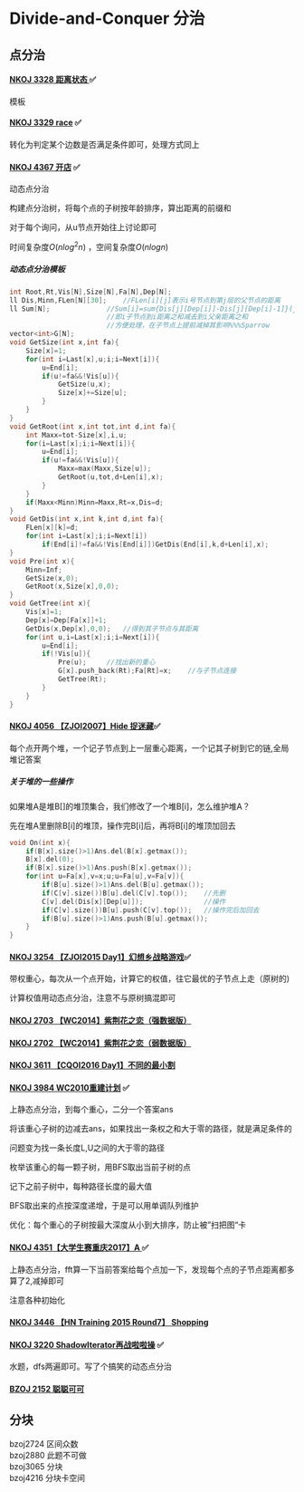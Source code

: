 # Divide-and-Conquer 分治

## 点分治  

#### [NKOJ 3328 距离状态 ](http://oi.nks.edu.cn/zh/Problem/Details?id=3328) :white_check_mark:

模板

#### [NKOJ 3329 race](http://oi.nks.edu.cn/zh/Problem/Details?id=3329) :white_check_mark:

转化为判定某个边数是否满足条件即可，处理方式同上  

#### [NKOJ 4367 开店](http://oi.nks.edu.cn/zh/Problem/Details?id=4367) :white_check_mark:

动态点分治

构建点分治树，将每个点的子树按年龄排序，算出距离的前缀和

对于每个询问，从u节点开始往上讨论即可

时间复杂度$O(nlog^2n)$ ，空间复杂度$O(nlogn)$  

##### 动态点分治模板

```c++
int Root,Rt,Vis[N],Size[N],Fa[N],Dep[N];
ll Dis,Minn,FLen[N][30];	//FLen[i][j]表示i号节点到第j层的父节点的距离
ll Sum[N];				//Sum[i]=sum{Dis[j][Dep[i]]-Dis[j][Dep[i]-1]}(j为i子节点)
						//即i子节点到i距离之和减去到i父亲距离之和
						//方便处理，在子节点上提前减掉其影响%%%Sparrow
vector<int>G[N];
void GetSize(int x,int fa){
	Size[x]=1;
	for(int i=Last[x],u;i;i=Next[i]){
		u=End[i];
		if(u!=fa&&!Vis[u]){
			GetSize(u,x);
			Size[x]+=Size[u];
		}
	}
}
void GetRoot(int x,int tot,int d,int fa){
	int Maxx=tot-Size[x],i,u;
	for(i=Last[x];i;i=Next[i]){
		u=End[i];
		if(u!=fa&&!Vis[u]){
			Maxx=max(Maxx,Size[u]);
			GetRoot(u,tot,d+Len[i],x);
		}
	}
	if(Maxx<Minn)Minn=Maxx,Rt=x,Dis=d;
}
void GetDis(int x,int k,int d,int fa){
	FLen[x][k]=d;
	for(int i=Last[x];i;i=Next[i])
		if(End[i]!=fa&&!Vis[End[i]])GetDis(End[i],k,d+Len[i],x);
}
void Pre(int x){
	Minn=Inf;
	GetSize(x,0);
	GetRoot(x,Size[x],0,0);
}
void GetTree(int x){
	Vis[x]=1;
	Dep[x]=Dep[Fa[x]]+1;
	GetDis(x,Dep[x],0,0);	//得到其子节点与其距离
	for(int u,i=Last[x];i;i=Next[i]){
		u=End[i];
		if(!Vis[u]){
			Pre(u);		//找出新的重心
			G[x].push_back(Rt);Fa[Rt]=x;	//与子节点连接
			GetTree(Rt);
		}
	}
}
```

#### [NKOJ 4056 【ZJOI2007】Hide 捉迷藏](http://42.247.7.121/zh/Problem/Details/4065):white_check_mark:

每个点开两个堆，一个记子节点到上一层重心距离，一个记其子树到它的链,全局堆记答案

##### 关于堆的一些操作

如果堆A是堆B[]的堆顶集合，我们修改了一个堆B[i]，怎么维护堆A？

先在堆A里删除B[i]的堆顶，操作完B[i]后，再将B[i]的堆顶加回去

```c++
void On(int x){
	if(B[x].size()>1)Ans.del(B[x].getmax());
	B[x].del(0);
	if(B[x].size()>1)Ans.push(B[x].getmax());
	for(int u=Fa[x],v=x;u;u=Fa[u],v=Fa[v]){
		if(B[u].size()>1)Ans.del(B[u].getmax());
		if(C[v].size())B[u].del(C[v].top());	//先删
		C[v].del(Dis[x][Dep[u]]);				//操作
		if(C[v].size())B[u].push(C[v].top());	//操作完后加回去
		if(B[u].size()>1)Ans.push(B[u].getmax());
	}
}
```



#### [NKOJ 3254 【ZJOI2015 Day1】幻想乡战略游戏](http://oi.nks.edu.cn/zh/Problem/Details/3254):white_check_mark:

带权重心，每次从一个点开始，计算它的权值，往它最优的子节点上走（原树的)

计算权值用动态点分治，注意不与原树搞混即可

#### [NKOJ 2703 【WC2014】紫荆花之恋（强数据版）](http://oi.nks.edu.cn/zh/Problem/Details/2703)

#### [NKOJ 2702 【WC2014】紫荆花之恋（弱数据版）](http://oi.nks.edu.cn/zh/Problem/Details/2702)

#### [NKOJ 3611 【CQOI2016 Day1】不同的最小割 ](http://oi.nks.edu.cn/zh/Problem/Details/3611)

#### [NKOJ 3984 WC2010重建计划](http://oi.nks.edu.cn/zh/Problem/Details/3984) :white_check_mark:

上静态点分治，到每个重心，二分一个答案ans

将该重心子树的边减去ans，如果找出一条权之和大于零的路径，就是满足条件的

问题变为找一条长度L,U之间的大于零的路径

枚举该重心的每一颗子树，用BFS取出当前子树的点

记下之前子树中，每种路径长度的最大值

BFS取出来的点按深度递增，于是可以用单调队列维护

优化：每个重心的子树按最大深度从小到大排序，防止被”扫把图“卡

#### [NKOJ 4351【大学生赛重庆2017】A ](http://oi.nks.edu.cn/zh/Problem/Details?id=4351):white_check_mark:

上静态点分治，fft算一下当前答案给每个点加一下，发现每个点的子节点距离都多算了2,减掉即可

注意各种初始化

#### [NKOJ 3446 【HN Training 2015 Round7】 Shopping](http://oi.nks.edu.cn/zh/Problem/Details?id=3446)

#### [NKOJ 3220 ShadowIterator再战啦啦操](http://oi.nks.edu.cn/zh/Problem/Details?id=3220) :white_check_mark:

水题，dfs两遍即可。写了个搞笑的动态点分治

#### [BZOJ 2152 聪聪可可](http://www.lydsy.com/JudgeOnline/problem.php?id=2152)



## 分块  
bzoj2724 区间众数  
bzoj2880 此题不可做  
bzoj3065 分块  
bzoj4216 分块卡空间